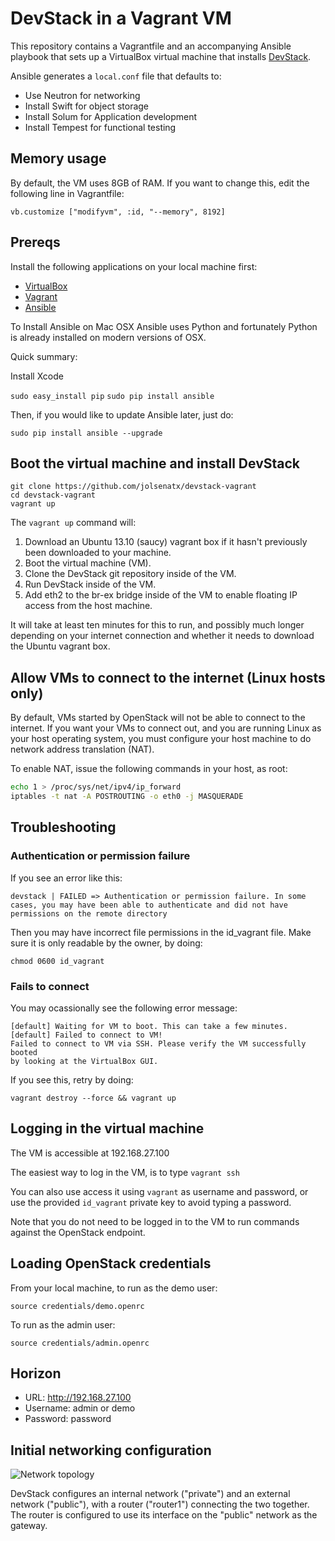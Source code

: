 # DevStack in a Vagrant VM

This repository contains a Vagrantfile and an accompanying Ansible playbook
that sets up a VirtualBox virtual machine that installs [DevStack](http://devstack.org).

Ansible generates a `local.conf` file that defaults to:

 * Use Neutron for networking
 * Install Swift for object storage
 * Install Solum for Application development
 * Install Tempest for functional testing

## Memory usage

By default, the VM uses 8GB of RAM. If you want to change this, edit the
following line in Vagrantfile:

    vb.customize ["modifyvm", :id, "--memory", 8192]

## Prereqs

Install the following applications on your local machine first:

 * [VirtualBox](http://virtualbox.org)
 * [Vagrant](http://vagrantup.com)
 * [Ansible](http://ansibleworks.com)
 
To Install Ansible on Mac OSX
Ansible uses Python and fortunately Python is already installed on modern versions of OSX.

Quick summary:

Install Xcode

```sudo easy_install pip```
```sudo pip install ansible```

Then, if you would like to update Ansible later, just do:

```sudo pip install ansible --upgrade```

## Boot the virtual machine and install DevStack

    git clone https://github.com/jolsenatx/devstack-vagrant
    cd devstack-vagrant
    vagrant up

The `vagrant up` command will:

 1. Download an Ubuntu 13.10 (saucy) vagrant box if it hasn't previously been downloaded to your machine.
 2. Boot the virtual machine (VM).
 3. Clone the DevStack git repository inside of the VM.
 4. Run DevStack inside of the VM.
 5. Add eth2 to the br-ex bridge inside of the VM to enable floating IP access from the host machine.

It will take at least ten minutes for this to run, and possibly much longer depending on your internet connection and whether it needs to download the Ubuntu vagrant box.

## Allow VMs to connect to the internet (Linux hosts only)

By default, VMs started by OpenStack will not be able to connect to the
internet. If you want your VMs to connect out, and you are running Linux
as your host operating system, you must configure your host machine to do
network address translation (NAT).

To enable NAT, issue the following commands in your host, as root:

```bash
echo 1 > /proc/sys/net/ipv4/ip_forward
iptables -t nat -A POSTROUTING -o eth0 -j MASQUERADE
```

## Troubleshooting

### Authentication or permission failure

If you see an error like this:

```
devstack | FAILED => Authentication or permission failure. In some cases, you may have been able to authenticate and did not have permissions on the remote directory
```

Then you may have incorrect file permissions in the id_vagrant file. Make sure it is only readable by the owner, by doing:

    chmod 0600 id_vagrant

### Fails to connect

You may ocassionally see the following error message:

```
[default] Waiting for VM to boot. This can take a few minutes.
[default] Failed to connect to VM!
Failed to connect to VM via SSH. Please verify the VM successfully booted
by looking at the VirtualBox GUI.
```

If you see this, retry by doing:

    vagrant destroy --force && vagrant up


## Logging in the virtual machine

The VM is accessible at 192.168.27.100

The easiest way to log in the VM, is to type `vagrant ssh`

You can also use access it using `vagrant` as username and password, or use the provided `id_vagrant` private key to avoid typing a password.

Note that you do not need to be logged in to the VM to run commands against the OpenStack endpoint.

## Loading OpenStack credentials

From your local machine, to run as the demo user:

    source credentials/demo.openrc

To run as the admin user:

    source credentials/admin.openrc

## Horizon

* URL: http://192.168.27.100
* Username: admin or demo
* Password: password

## Initial networking configuration

![Network topology](assets/topology.png)

DevStack configures an internal network ("private") and an external network ("public"), with a router ("router1") connecting the two together. The router is configured to use its interface on the "public" network as the gateway.
